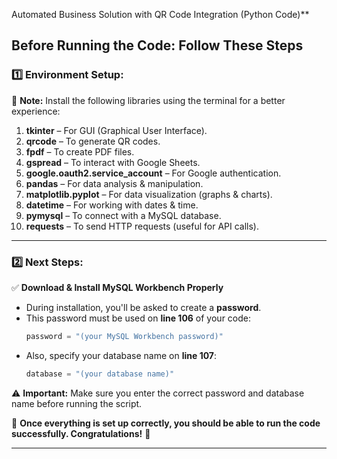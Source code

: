 Automated Business Solution with QR Code Integration (Python Code)**  

## **Before Running the Code: Follow These Steps**  

### **1️⃣ Environment Setup:**  

🔹 **Note:** Install the following libraries using the terminal for a better experience:  

1. **tkinter** – For GUI (Graphical User Interface).  
2. **qrcode** – To generate QR codes.  
3. **fpdf** – To create PDF files.  
4. **gspread** – To interact with Google Sheets.  
5. **google.oauth2.service_account** – For Google authentication.  
6. **pandas** – For data analysis & manipulation.  
7. **matplotlib.pyplot** – For data visualization (graphs & charts).  
8. **datetime** – For working with dates & time.  
9. **pymysql** – To connect with a MySQL database.  
10. **requests** – To send HTTP requests (useful for API calls).  

---

### **2️⃣ Next Steps:**  

✅ **Download & Install MySQL Workbench Properly**  
- During installation, you'll be asked to create a **password**.  
- This password must be used on **line 106** of your code:  
  ```python
  password = "(your MySQL Workbench password)"
  ```
- Also, specify your database name on **line 107**:  
  ```python
  database = "(your database name)"
  ```

⚠ **Important:** Make sure you enter the correct password and database name before running the script.  

🎉 **Once everything is set up correctly, you should be able to run the code successfully. Congratulations!** 🚀  

---

